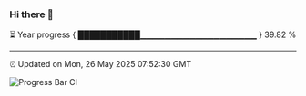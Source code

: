 ### Hi there 👋

⏳ Year progress { ███████████▁▁▁▁▁▁▁▁▁▁▁▁▁▁▁▁▁▁▁ } 39.82 %

---

⏰ Updated on Mon, 26 May 2025 07:52:30 GMT

![Progress Bar CI](https://github.com/IshwaranRudhara/GIT-ACTION/workflows/Progress%20Bar%20CI/badge.svg)
